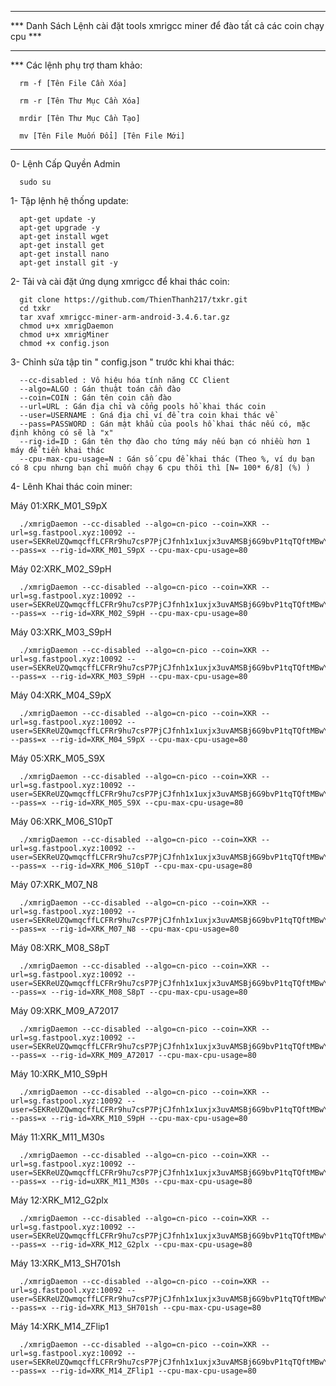 **********************************************************************************
*** Danh Sách Lệnh cài đặt tools xmrigcc miner để đào tất cả các coin chạy cpu ***
**********************************************************************************
*** Các lệnh phụ trợ tham khảo:

      rm -f [Tên File Cần Xóa]
      
      rm -r [Tên Thư Mục Cần Xóa]
      
      mrdir [Tên Thư Mục Cần Tạo]
      
      mv [Tên File Muốn Đổi] [Tên File Mới]


**********************************************************************************
0- Lệnh Cấp Quyền Admin

      sudo su

1- Tập lệnh hệ thống update:

      apt-get update -y 
      apt-get upgrade -y
      apt-get install wget 
      apt-get install get 
      apt-get install nano
      apt-get install git -y

2- Tải và cài đặt ứng dụng xmrigcc để khai thác coin:

      git clone https://github.com/ThienThanh217/txkr.git
      cd txkr
      tar xvaf xmrigcc-miner-arm-android-3.4.6.tar.gz
      chmod u+x xmrigDaemon
      chmod u+x xmrigMiner
      chmod +x config.json

3- Chỉnh sửa tập tin " config.json "  trước khi khai thác:

      --cc-disabled : Vô hiệu hóa tính năng CC Client
      --algo=ALGO : Gán thuật toán cần đào
      --coin=COIN : Gán tên coin cần đào
      --url=URL : Gán địa chỉ và cổng pools hồ khai thác coin
      --user=USERNAME : Gná địa chỉ ví để tra coin khai thác về
      --pass=PASSWORD : Gán mật khẩu của pools hồ khai thác nếu có, mặc định không có sẽ là "x"
      --rig-id=ID : Gán tên thợ đào cho tứng máy nếu bạn có nhiều hơn 1 máy để tiền khai thác
      --cpu-max-cpu-usage=N : Gán số cpu để khai thác (Theo %, ví dụ bạn có 8 cpu nhưng bạn chỉ muốn chạy 6 cpu thôi thì [N= 100* 6/8] (%) )


4- Lênh Khai thác coin miner:

Máy 01:XRK_M01_S9pX

      ./xmrigDaemon --cc-disabled --algo=cn-pico --coin=XKR --url=sg.fastpool.xyz:10092 --user=SEKReUZQwmqcffLCFRr9hu7csP7PjCJfnh1x1uxjx3uvAMSBj6G9bvP1tqTQftMBwYaJErjc8yfNmBLBTKL9rM1Y3k7SAwTUZUd --pass=x --rig-id=XRK_M01_S9pX --cpu-max-cpu-usage=80

Máy 02:XRK_M02_S9pH

      ./xmrigDaemon --cc-disabled --algo=cn-pico --coin=XKR --url=sg.fastpool.xyz:10092 --user=SEKReUZQwmqcffLCFRr9hu7csP7PjCJfnh1x1uxjx3uvAMSBj6G9bvP1tqTQftMBwYaJErjc8yfNmBLBTKL9rM1Y3k7SAwTUZUd --pass=x --rig-id=XRK_M02_S9pH --cpu-max-cpu-usage=80

Máy 03:XRK_M03_S9pH

      ./xmrigDaemon --cc-disabled --algo=cn-pico --coin=XKR --url=sg.fastpool.xyz:10092 --user=SEKReUZQwmqcffLCFRr9hu7csP7PjCJfnh1x1uxjx3uvAMSBj6G9bvP1tqTQftMBwYaJErjc8yfNmBLBTKL9rM1Y3k7SAwTUZUd --pass=x --rig-id=XRK_M03_S9pH --cpu-max-cpu-usage=80

Máy 04:XRK_M04_S9pX

      ./xmrigDaemon --cc-disabled --algo=cn-pico --coin=XKR --url=sg.fastpool.xyz:10092 --user=SEKReUZQwmqcffLCFRr9hu7csP7PjCJfnh1x1uxjx3uvAMSBj6G9bvP1tqTQftMBwYaJErjc8yfNmBLBTKL9rM1Y3k7SAwTUZUd --pass=x --rig-id=XRK_M04_S9pX --cpu-max-cpu-usage=80

Máy 05:XRK_M05_S9X

      ./xmrigDaemon --cc-disabled --algo=cn-pico --coin=XKR --url=sg.fastpool.xyz:10092 --user=SEKReUZQwmqcffLCFRr9hu7csP7PjCJfnh1x1uxjx3uvAMSBj6G9bvP1tqTQftMBwYaJErjc8yfNmBLBTKL9rM1Y3k7SAwTUZUd --pass=x --rig-id=XRK_M05_S9X --cpu-max-cpu-usage=80

Máy 06:XRK_M06_S10pT

      ./xmrigDaemon --cc-disabled --algo=cn-pico --coin=XKR --url=sg.fastpool.xyz:10092 --user=SEKReUZQwmqcffLCFRr9hu7csP7PjCJfnh1x1uxjx3uvAMSBj6G9bvP1tqTQftMBwYaJErjc8yfNmBLBTKL9rM1Y3k7SAwTUZUd --pass=x --rig-id=XRK_M06_S10pT --cpu-max-cpu-usage=80

Máy 07:XRK_M07_N8

      ./xmrigDaemon --cc-disabled --algo=cn-pico --coin=XKR --url=sg.fastpool.xyz:10092 --user=SEKReUZQwmqcffLCFRr9hu7csP7PjCJfnh1x1uxjx3uvAMSBj6G9bvP1tqTQftMBwYaJErjc8yfNmBLBTKL9rM1Y3k7SAwTUZUd --pass=x --rig-id=XRK_M07_N8 --cpu-max-cpu-usage=80

Máy 08:XRK_M08_S8pT

      ./xmrigDaemon --cc-disabled --algo=cn-pico --coin=XKR --url=sg.fastpool.xyz:10092 --user=SEKReUZQwmqcffLCFRr9hu7csP7PjCJfnh1x1uxjx3uvAMSBj6G9bvP1tqTQftMBwYaJErjc8yfNmBLBTKL9rM1Y3k7SAwTUZUd --pass=x --rig-id=XRK_M08_S8pT --cpu-max-cpu-usage=80

Máy 09:XRK_M09_A72017

      ./xmrigDaemon --cc-disabled --algo=cn-pico --coin=XKR --url=sg.fastpool.xyz:10092 --user=SEKReUZQwmqcffLCFRr9hu7csP7PjCJfnh1x1uxjx3uvAMSBj6G9bvP1tqTQftMBwYaJErjc8yfNmBLBTKL9rM1Y3k7SAwTUZUd --pass=x --rig-id=XRK_M09_A72017 --cpu-max-cpu-usage=80

Máy 10:XRK_M10_S9pH

      ./xmrigDaemon --cc-disabled --algo=cn-pico --coin=XKR --url=sg.fastpool.xyz:10092 --user=SEKReUZQwmqcffLCFRr9hu7csP7PjCJfnh1x1uxjx3uvAMSBj6G9bvP1tqTQftMBwYaJErjc8yfNmBLBTKL9rM1Y3k7SAwTUZUd --pass=x --rig-id=XRK_M10_S9pH --cpu-max-cpu-usage=80

Máy 11:XRK_M11_M30s

      ./xmrigDaemon --cc-disabled --algo=cn-pico --coin=XKR --url=sg.fastpool.xyz:10092 --user=SEKReUZQwmqcffLCFRr9hu7csP7PjCJfnh1x1uxjx3uvAMSBj6G9bvP1tqTQftMBwYaJErjc8yfNmBLBTKL9rM1Y3k7SAwTUZUd --pass=x --rig-id=uXRK_M11_M30s --cpu-max-cpu-usage=80

Máy 12:XRK_M12_G2plx

      ./xmrigDaemon --cc-disabled --algo=cn-pico --coin=XKR --url=sg.fastpool.xyz:10092 --user=SEKReUZQwmqcffLCFRr9hu7csP7PjCJfnh1x1uxjx3uvAMSBj6G9bvP1tqTQftMBwYaJErjc8yfNmBLBTKL9rM1Y3k7SAwTUZUd --pass=x --rig-id=XRK_M12_G2plx --cpu-max-cpu-usage=80

Máy 13:XRK_M13_SH701sh

      ./xmrigDaemon --cc-disabled --algo=cn-pico --coin=XKR --url=sg.fastpool.xyz:10092 --user=SEKReUZQwmqcffLCFRr9hu7csP7PjCJfnh1x1uxjx3uvAMSBj6G9bvP1tqTQftMBwYaJErjc8yfNmBLBTKL9rM1Y3k7SAwTUZUd --pass=x --rig-id=XRK_M13_SH701sh --cpu-max-cpu-usage=80

Máy 14:XRK_M14_ZFlip1

      ./xmrigDaemon --cc-disabled --algo=cn-pico --coin=XKR --url=sg.fastpool.xyz:10092 --user=SEKReUZQwmqcffLCFRr9hu7csP7PjCJfnh1x1uxjx3uvAMSBj6G9bvP1tqTQftMBwYaJErjc8yfNmBLBTKL9rM1Y3k7SAwTUZUd --pass=x --rig-id=XRK_M14_ZFlip1 --cpu-max-cpu-usage=80

